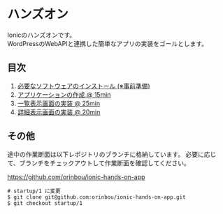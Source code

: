 # ハンズオン

Ionicのハンズオンです。  
WordPressのWebAPIと連携した簡単なアプリの実装をゴールとします。

## 目次

1. [必要なソフトウェアのインストール (※事前準備) ](01_install.md)
1. [アプリケーションの作成 @ 15min](02_startup.md)
1. [一覧表示画面の実装 @ 25min](03_list.md)
1. [詳細表示画面の実装 @ 20min](04_detail.md)

## その他

途中の作業断面は以下レポジトリのブランチに格納しています。
必要に応じて、ブランチをチェックアウトして作業断面を確認してください。

https://github.com/orinbou/ionic-hands-on-app

```
# startup/1 に変更
$ git clone git@github.com:orinbou/ionic-hands-on-app.git
$ git checkout startup/1
```
